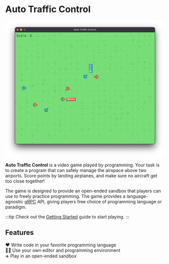 # Auto Traffic Control

![screenshot](/img/screenshot.png)

**Auto Traffic Control** is a video game played by programming. Your task is to
create a program that can safely manage the airspace above two airports. Score
points by landing airplanes, and make sure no aircraft get too close together!

The game is designed to provide an open-ended sandbox that players can use to
freely practice programming. The game provides a language-agnostic
[gRPC] API, giving players free choice of programming language or paradigm.

:::tip
Check out the [Getting Started](/docs/getting-started) guide to start playing.
:::

## Features

❤️ Write code in your favorite programming language  
👩‍💻 Use your own editor and programming environment  
✈️ Play in an open-ended sandbox

[grpc]: https://grpc.io/
